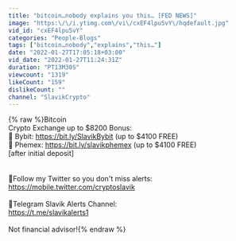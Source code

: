 ```yaml
---
title: "bitcoin…nobody explains you this… [FED NEWS]"
image: "https:\/\/i.ytimg.com\/vi\/cxEF4lpu5vY\/hqdefault.jpg"
vid_id: "cxEF4lpu5vY"
categories: "People-Blogs"
tags: ["bitcoin…nobody","explains","this…"]
date: "2022-01-27T17:05:18+03:00"
vid_date: "2022-01-27T11:24:31Z"
duration: "PT13M30S"
viewcount: "1319"
likeCount: "159"
dislikeCount: ""
channel: "SlavikCrypto"
---
```

{% raw %}Bitcoin<br />Crypto Exchange up to $8200 Bonus:<br />🔶 Bybit: <a rel="nofollow" target="blank" href="https://bit.ly/SlavikBybit">https://bit.ly/SlavikBybit</a> (up to $4100 FREE)<br />🔷 Phemex: <a rel="nofollow" target="blank" href="https://bit.ly/slavikphemex">https://bit.ly/slavikphemex</a> (up to $4100 FREE)<br />[after initial deposit]<br /><br /><br />🐥Follow my Twitter so you don't miss alerts:<br /><a rel="nofollow" target="blank" href="https://mobile.twitter.com/cryptoslavik">https://mobile.twitter.com/cryptoslavik</a><br /><br />🚨Telegram Slavik Alerts Channel:<br /><a rel="nofollow" target="blank" href="https://t.me/slavikalerts1">https://t.me/slavikalerts1</a><br /><br />Not financial advisor!{% endraw %}
